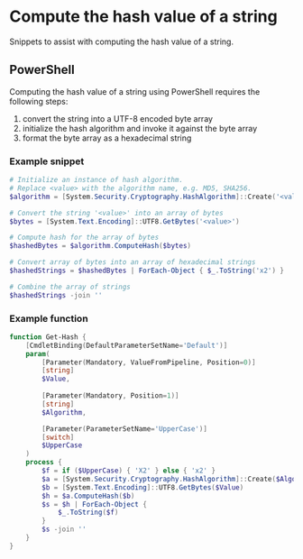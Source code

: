 # Compute the hash value of a string

Snippets to assist with computing the hash value of a string.

## PowerShell

Computing the hash value of a string using PowerShell requires the following steps:

1. convert the string into a UTF-8 encoded byte array
1. initialize the hash algorithm and invoke it against the byte array
1. format the byte array as a hexadecimal string

### Example snippet

```powershell
# Initialize an instance of hash algorithm. 
# Replace <value> with the algorithm name, e.g. MD5, SHA256.
$algorithm = [System.Security.Cryptography.HashAlgorithm]::Create('<value>')

# Convert the string '<value>' into an array of bytes
$bytes = [System.Text.Encoding]::UTF8.GetBytes('<value>')

# Compute hash for the array of bytes
$hashedBytes = $algorithm.ComputeHash($bytes)

# Convert array of bytes into an array of hexadecimal strings
$hashedStrings = $hashedBytes | ForEach-Object { $_.ToString('x2') }

# Combine the array of strings
$hashedStrings -join ''
```

### Example function 

```powershell
function Get-Hash {
	[CmdletBinding(DefaultParameterSetName='Default')]    
	param(
		[Parameter(Mandatory, ValueFromPipeline, Position=0)]
		[string]
		$Value,
		
		[Parameter(Mandatory, Position=1)]
		[string]
		$Algorithm,

		[Parameter(ParameterSetName='UpperCase')]
		[switch]
		$UpperCase
	)
	process {
		$f = if ($UpperCase) { 'X2' } else { 'x2' }				
		$a = [System.Security.Cryptography.HashAlgorithm]::Create($Algorithm) 
		$b = [System.Text.Encoding]::UTF8.GetBytes($Value)
		$h = $a.ComputeHash($b)
		$s = $h | ForEach-Object { 
			$_.ToString($f)
		}
		$s -join ''
	}
}
```

